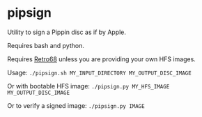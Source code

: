 # pipsign

Utility to sign a Pippin disc as if by Apple.

Requires bash and python.

Requires [Retro68](https://github.com/autc04/Retro68) unless you are providing your own HFS images.

Usage: `./pipsign.sh MY_INPUT_DIRECTORY MY_OUTPUT_DISC_IMAGE`

Or with bootable HFS image: `./pipsign.py MY_HFS_IMAGE MY_OUTPUT_DISC_IMAGE`

Or to verify a signed image: `./pipsign.py IMAGE`

